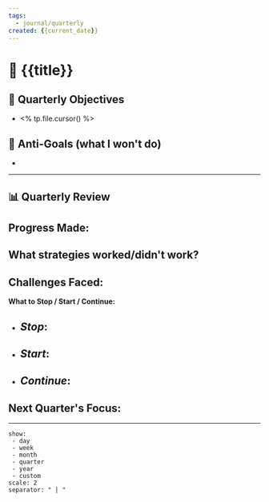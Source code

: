 ```yaml
---
tags:
  - journal/quarterly
created: {{current_date}}
---
```

# 🟰 {{title}}

## 🎯 Quarterly Objectives
- <% tp.file.cursor() %>

## 🚫 Anti-Goals (what I won't do)
- 

---
## 📊 Quarterly Review

**Progress Made:**
- 

**What strategies worked/didn't work?**
- 

**Challenges Faced:**
- 

**What to Stop / Start / Continue:**
- *Stop*:
	- 
- *Start*:
	- 
- *Continue*:
	- 

**Next Quarter's Focus:**
- 

---

```journals-home
show:
 - day
 - week
 - month
 - quarter
 - year
 - custom
scale: 2
separator: " | "
```

```journal-nav
```